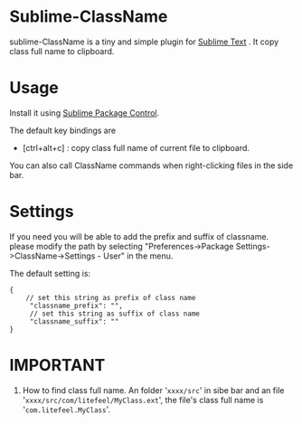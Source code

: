 Sublime-ClassName
=============
sublime-ClassName is a tiny and simple plugin for [Sublime Text](http://www.sublimetext.com) .
It copy class full name to clipboard.

Usage
============
Install it using [Sublime Package Control](http://wbond.net/sublime_packages/package_control).


The default key bindings are 
- [ctrl+alt+c] : copy class full name of current file to clipboard.

You can also call ClassName commands when right-clicking files in the side bar.

Settings
==============

If you need you will be able to add the prefix and suffix of classname.  
please modify the path by selecting 
"Preferences->Package Settings->ClassName->Settings - User" in the menu.

The default setting is:

    {
        // set this string as prefix of class name
         "classname_prefix": "",
         // set this string as suffix of class name
         "classname_suffix": ""
    }

IMPORTANT
==============

1. How to find class full name.
An folder '`xxxx/src`' in sibe bar and an file '`xxxx/src/com/litefeel/MyClass.ext`', the file's class full name is '`com.litefeel.MyClass`'.

